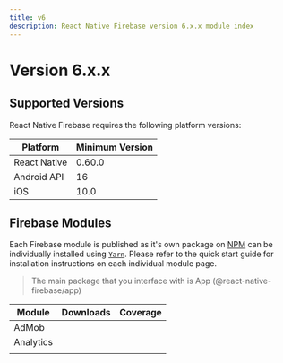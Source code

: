 ```yaml
---
title: v6
description: React Native Firebase version 6.x.x module index 
---
```


# Version 6.x.x

## Supported Versions

React Native Firebase requires the following platform versions: 

| Platform                                                     | Minimum Version | 
|--------------------------------------------------------------|-----------------|
| React Native                                                 | 0.60.0          |
| Android API                                                  | 16              |
| iOS                                                          | 10.0            |

## Firebase Modules

Each Firebase module is published as it's own package on [NPM](https://www.npmjs.com/) can be
individually installed using [`Yarn`](https://yarnpkg.com/lang/en/). Please refer to the quick start guide
for installation instructions on each individual module page.
 
> The main package that you interface with is App (@react-native-firebase/app)

| Module                                                       | Downloads | Coverage |
|--------------------------------------------------------------|-----------|----------|
| <Anchor version href="/admob">AdMob</Anchor>                 |           |          |
| <Anchor version href="/analytics">Analytics</Anchor>         |           |          |
|                                                              |           |          |
